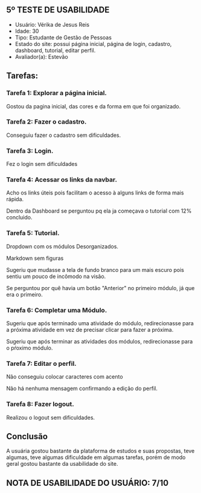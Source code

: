 ## 5º TESTE DE USABILIDADE
 
- Usuário: Vérika de Jesus Reis
- Idade: 30
- Tipo: Estudante de Gestão de Pessoas
- Estado do site: possui página inicial, página de login, cadastro, dashboard, tutorial, editar perfil.
- Avaliador(a): Estevão
 
## Tarefas:
 
### Tarefa 1: Explorar a página inicial.
 
Gostou da pagina inicial, das cores e da forma em que foi organizado.
 
### Tarefa 2: Fazer o cadastro.
 
Conseguiu fazer o cadastro sem dificuldades.
 
### Tarefa 3: Login.
 
Fez o login sem dificuldades
 
### Tarefa 4: Acessar os links da navbar.
 
Acho os links úteis pois facilitam o acesso à alguns links de forma mais rápida.
 
Dentro da Dashboard se perguntou pq ela ja começava o tutorial com 12% concluido.
 
### Tarefa 5: Tutorial.
 
Dropdown com os módulos Desorganizados.
 
Markdown sem figuras
 
Sugeriu que mudasse a tela de fundo branco para um mais escuro pois sentiu um pouco de incômodo na visão.
 
Se perguntou por quê havia um botão "Anterior" no primeiro módulo, já que era o primeiro.
 
### Tarefa 6: Completar uma Módulo.
 
Sugeriu que após terminado uma atividade do módulo, redirecionasse para a próxima atividade em vez de precisar clicar para fazer a próxima.
 
Sugeriu que após terminar as atividades dos módulos, redirecionasse para o pŕoximo módulo.
 
 
### Tarefa 7: Editar o perfil.
 
Não conseguiu colocar caracteres com acento
 
Não há nenhuma mensagem confirmando a edição do perfil.
 
### Tarefa 8: Fazer logout.
 
Realizou o logout sem dificuldades.
 
## Conclusão
 
A usuária gostou bastante da plataforma de estudos e suas propostas, teve algumas, teve algumas dificuldade em algumas tarefas, porém de modo geral gostou bastante da usabilidade do site.
 
## NOTA DE USABILIDADE DO USUÁRIO: 7/10
